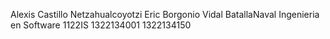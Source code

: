 Alexis Castillo Netzahualcoyotzi
Eric Borgonio Vidal
BatallaNaval
Ingenieria en Software
1122IS
1322134001
1322134150
